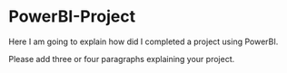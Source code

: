 # PowerBI-Project

Here I am going to explain how did I completed a project using PowerBI.

Please add three or four paragraphs explaining your project.



